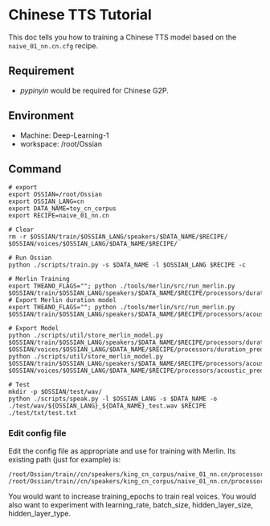 # Chinese TTS Tutorial

This doc tells you how to training a Chinese TTS model based on the `naive_01_nn.cn.cfg` recipe.

## Requirement

* *pypinyin* would be required for Chinese G2P.

## Environment

* Machine: Deep-Learning-1
* workspace: /root/Ossian

## Command

```shell
# export
export OSSIAN=/root/Ossian
export OSSIAN_LANG=cn
export DATA_NAME=toy_cn_corpus
export RECIPE=naive_01_nn.cn

# Clear
rm -r $OSSIAN/train/$OSSIAN_LANG/speakers/$DATA_NAME/$RECIPE/  $OSSIAN/voices/$OSSIAN_LANG/$DATA_NAME/$RECIPE/

# Run Ossian
python ./scripts/train.py -s $DATA_NAME -l $OSSIAN_LANG $RECIPE -c

# Merlin Training
export THEANO_FLAGS=""; python ./tools/merlin/src/run_merlin.py $OSSIAN/train/$OSSIAN_LANG/speakers/$DATA_NAME/$RECIPE/processors/duration_predictor/config.cfg
# Export Merlin duration model
export THEANO_FLAGS=""; python ./tools/merlin/src/run_merlin.py $OSSIAN/train/$OSSIAN_LANG/speakers/$DATA_NAME/$RECIPE/processors/acoustic_predictor/config.cfg

# Export Model
python ./scripts/util/store_merlin_model.py $OSSIAN/train/$OSSIAN_LANG/speakers/$DATA_NAME/$RECIPE/processors/duration_predictor/config.cfg $OSSIAN/voices/$OSSIAN_LANG/$DATA_NAME/$RECIPE/processors/duration_predictor
python ./scripts/util/store_merlin_model.py $OSSIAN/train/$OSSIAN_LANG/speakers/$DATA_NAME/$RECIPE/processors/acoustic_predictor/config.cfg $OSSIAN/voices/$OSSIAN_LANG/$DATA_NAME/$RECIPE/processors/acoustic_predictor

# Test
mkdir -p $OSSIAN/test/wav/
python ./scripts/speak.py -l $OSSIAN_LANG -s $DATA_NAME -o ./test/wav/${OSSIAN_LANG}_${DATA_NAME}_test.wav $RECIPE ./test/txt/test.txt
```

### Edit config file

Edit the config file as appropriate and use for training with Merlin. Its existing path (just for example) is: 

```shell
/root/Ossian/train//cn/speakers/king_cn_corpus/naive_01_nn.cn/processors/duration_predictor/config.cfg
/root/Ossian/train//cn/speakers/king_cn_corpus/naive_01_nn.cn/processors/acoustic_predictor/config.cfg
```

You would want to increase training_epochs to train real voices. You would also want to experiment with learning_rate, batch_size, hidden_layer_size, hidden_layer_type. 